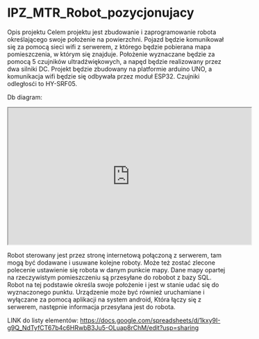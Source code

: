 # IPZ_MTR_Robot_pozycjonujacy

Opis projektu
Celem projektu jest zbudowanie i zaprogramowanie robota określającego swoje położenie na powierzchni. Pojazd będzie komunikował się za pomocą sieci wifi z serwerem, z którego będzie pobierana mapa pomieszczenia, w którym się znajduje. Położenie wyznaczane będzie za pomocą 5 czujników ultradźwiękowych, a napęd będzie realizowany przez dwa silniki DC.
Projekt będzie zbudowany na platformie arduino UNO, a komunikacja wifi będzie się odbywała przez moduł ESP32. Czujniki odległosći to HY-SRF05.

Db diagram:
<iframe width="560" height="315" src='https://dbdiagram.io/embed/60583065ecb54e10c33c8e32'> </iframe>

Robot sterowany jest przez stronę internetową połączoną z serwerem, tam mogą być dodawane i usuwane kolejne roboty. Może też zostać zlecone polecenie ustawienie się robota w danym punkcie mapy. Dane mapy opartej na rzeczywistym pomieszczeniu są przesyłane do robobot z bazy SQL. Robot na tej podstawie określa swoje położenie i jest w stanie udać się do wyznaczonego punktu. Urządzenie może być również uruchamiane i wyłączane za pomocą aplikacji na system android, Która łączy się z serwerem, następnie informacja przesyłana jest do robota.


LINK do listy elementów:
https://docs.google.com/spreadsheets/d/1kxy9I-g9Q_NdTyfCT67b4c6HRwbB3Ju5-OLuap8rChM/edit?usp=sharing

